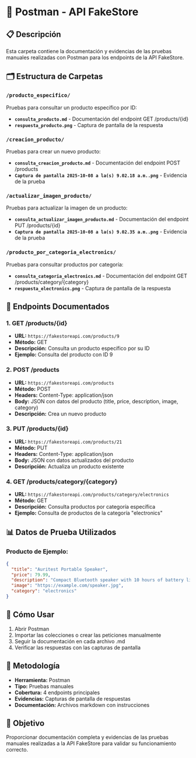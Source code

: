 # 📮 Postman - API FakeStore

## 📋 Descripción
Esta carpeta contiene la documentación y evidencias de las pruebas manuales realizadas con Postman para los endpoints de la API FakeStore.

## 🗂️ Estructura de Carpetas

### `/producto_especifico/`
Pruebas para consultar un producto específico por ID:
- **`consulta_producto.md`** - Documentación del endpoint GET /products/{id}
- **`respuesta_producto.png`** - Captura de pantalla de la respuesta

### `/creacion_producto/`
Pruebas para crear un nuevo producto:
- **`consulta_creacion_producto.md`** - Documentación del endpoint POST /products
- **`Captura de pantalla 2025-10-08 a la(s) 9.02.18 a.m..png`** - Evidencia de la prueba

### `/actualizar_imagen_producto/`
Pruebas para actualizar la imagen de un producto:
- **`consulta_actualizar_imagen_producto.md`** - Documentación del endpoint PUT /products/{id}
- **`Captura de pantalla 2025-10-08 a la(s) 9.02.35 a.m..png`** - Evidencia de la prueba

### `/producto_por_categoria_electronics/`
Pruebas para consultar productos por categoría:
- **`consulta_categoria_electronics.md`** - Documentación del endpoint GET /products/category/{category}
- **`respuesta_electronics.png`** - Captura de pantalla de la respuesta

## 🎯 Endpoints Documentados

### 1. **GET /products/{id}**
- **URL:** `https://fakestoreapi.com/products/9`
- **Método:** GET
- **Descripción:** Consulta un producto específico por su ID
- **Ejemplo:** Consulta del producto con ID 9

### 2. **POST /products**
- **URL:** `https://fakestoreapi.com/products`
- **Método:** POST
- **Headers:** Content-Type: application/json
- **Body:** JSON con datos del producto (title, price, description, image, category)
- **Descripción:** Crea un nuevo producto

### 3. **PUT /products/{id}**
- **URL:** `https://fakestoreapi.com/products/21`
- **Método:** PUT
- **Headers:** Content-Type: application/json
- **Body:** JSON con datos actualizados del producto
- **Descripción:** Actualiza un producto existente

### 4. **GET /products/category/{category}**
- **URL:** `https://fakestoreapi.com/products/category/electronics`
- **Método:** GET
- **Descripción:** Consulta productos por categoría específica
- **Ejemplo:** Consulta de productos de la categoría "electronics"

## 📊 Datos de Prueba Utilizados

### Producto de Ejemplo:
```json
{
  "title": "Auritest Portable Speaker",
  "price": 79.99,
  "description": "Compact Bluetooth speaker with 10 hours of battery life.",
  "image": "https://example.com/speaker.jpg",
  "category": "electronics"
}
```

## 🔧 Cómo Usar
1. Abrir Postman
2. Importar las colecciones o crear las peticiones manualmente
3. Seguir la documentación en cada archivo .md
4. Verificar las respuestas con las capturas de pantalla

## 📝 Metodología
- **Herramienta:** Postman
- **Tipo:** Pruebas manuales
- **Cobertura:** 4 endpoints principales
- **Evidencias:** Capturas de pantalla de respuestas
- **Documentación:** Archivos markdown con instrucciones

## 🎯 Objetivo
Proporcionar documentación completa y evidencias de las pruebas manuales realizadas a la API FakeStore para validar su funcionamiento correcto.
